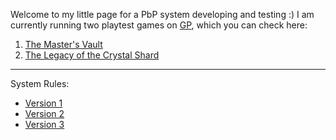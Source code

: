 Welcome to my little page for a PbP system developing and testing :)
I am currently running two playtest games on [GP](https://gamersplane.com/), which you can check here:  
  
  1) [The Master's Vault](test1.md)  
  2) [The Legacy of the Crystal Shard](test2.md)
    
___

System Rules:  
  
  * [Version 1](v1.md)
  * [Version 2](v2.md)
  * [Version 3](v3.md)
